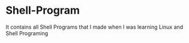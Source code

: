 # Shell-Program
 It contains all Shell Programs that I made when I was learning Linux and Shell Programing
